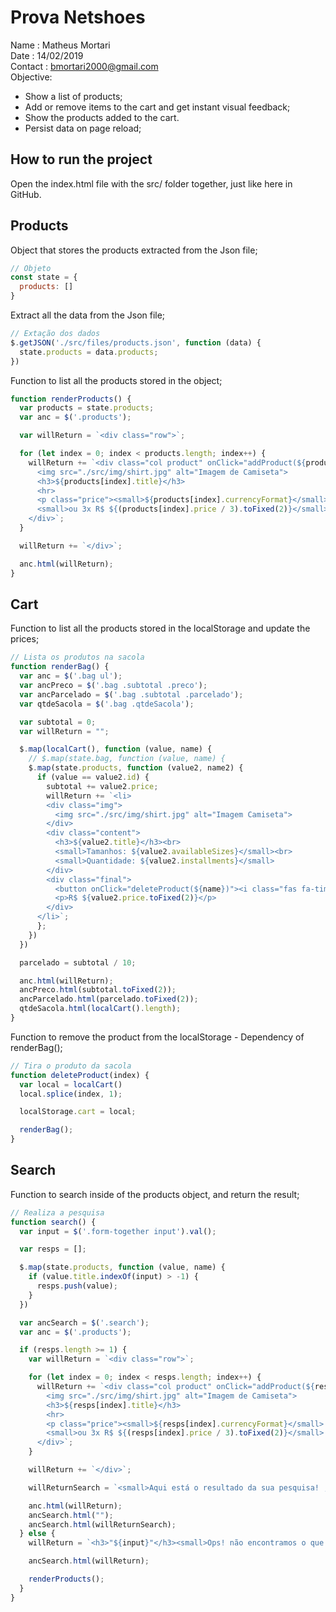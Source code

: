 # Prova Netshoes

Name     : Matheus Mortari <br>
Date     : 14/02/2019 <br>
Contact  : bmortari2000@gmail.com <br>
Objective: 
* Show a list of products;
* Add or remove items to the cart and get instant visual feedback;
* Show the products added to the cart.
* Persist data on page reload;

## How to run the project
Open the index.html file with the src/ folder together, just like here in GitHub.

## Products
Object that stores the products extracted from the Json file;
``` javascript
// Objeto
const state = {
  products: []
}
```

Extract all the data from the Json file;
``` javascript
// Extação dos dados
$.getJSON('./src/files/products.json', function (data) {
  state.products = data.products;
})
```

Function to list all the products stored in the object;
``` javascript
function renderProducts() {
  var products = state.products;
  var anc = $('.products');

  var willReturn = `<div class="row">`;

  for (let index = 0; index < products.length; index++) {
    willReturn += `<div class="col product" onClick="addProduct(${products[index].id})">
      <img src="./src/img/shirt.jpg" alt="Imagem de Camiseta">
      <h3>${products[index].title}</h3>
      <hr>
      <p class="price"><small>${products[index].currencyFormat}</small> ${products[index].price.toFixed(2)}</p>
      <small>ou 3x R$ ${(products[index].price / 3).toFixed(2)}</small>
    </div>`;
  }

  willReturn += `</div>`;

  anc.html(willReturn);
}
```

## Cart
Function to list all the products stored in the localStorage and update the prices;
``` javascript
// Lista os produtos na sacola
function renderBag() {
  var anc = $('.bag ul');
  var ancPreco = $('.bag .subtotal .preco');
  var ancParcelado = $('.bag .subtotal .parcelado');
  var qtdeSacola = $('.bag .qtdeSacola');

  var subtotal = 0;
  var willReturn = "";

  $.map(localCart(), function (value, name) {
    // $.map(state.bag, function (value, name) {
    $.map(state.products, function (value2, name2) {
      if (value == value2.id) {
        subtotal += value2.price;
        willReturn += `<li>
        <div class="img">
          <img src="./src/img/shirt.jpg" alt="Imagem Camiseta">
        </div>
        <div class="content">
          <h3>${value2.title}</h3><br>
          <small>Tamanhos: ${value2.availableSizes}</small><br>
          <small>Quantidade: ${value2.installments}</small>
        </div>
        <div class="final">
          <button onClick="deleteProduct(${name})"><i class="fas fa-times"></i></button>
          <p>R$ ${value2.price.toFixed(2)}</p>
        </div>
      </li>`;
      };
    })
  })

  parcelado = subtotal / 10;

  anc.html(willReturn);
  ancPreco.html(subtotal.toFixed(2));
  ancParcelado.html(parcelado.toFixed(2));
  qtdeSacola.html(localCart().length);
}
```

Function to remove the product from the localStorage - Dependency of renderBag();
``` javascript
// Tira o produto da sacola
function deleteProduct(index) {
  var local = localCart()
  local.splice(index, 1);

  localStorage.cart = local;

  renderBag();
}
```

## Search
Function to search inside of the products object, and return the result;
``` javascript
// Realiza a pesquisa
function search() {
  var input = $('.form-together input').val();

  var resps = [];

  $.map(state.products, function (value, name) {
    if (value.title.indexOf(input) > -1) {
      resps.push(value);
    }
  })

  var ancSearch = $('.search');
  var anc = $('.products');

  if (resps.length >= 1) {
    var willReturn = `<div class="row">`;

    for (let index = 0; index < resps.length; index++) {
      willReturn += `<div class="col product" onClick="addProduct(${resps[index].id})">
        <img src="./src/img/shirt.jpg" alt="Imagem de Camiseta">
        <h3>${resps[index].title}</h3>
        <hr>
        <p class="price"><small>${resps[index].currencyFormat}</small> ${resps[index].price.toFixed(2)}</p>
        <small>ou 3x R$ ${(resps[index].price / 3).toFixed(2)}</small>
      </div>`;
    }

    willReturn += `</div>`;

    willReturnSearch = `<small>Aqui está o resultado da sua pesquisa! ;)</small>`;

    anc.html(willReturn);
    ancSearch.html("");
    ancSearch.html(willReturnSearch);
  } else {
    willReturn = `<h3>"${input}"</h3><small>Ops! não encontramos o que você procurou :(<br/>Verifique se você digitou corretamente ou faça uma nova busca.</small>`;

    ancSearch.html(willReturn);

    renderProducts();
  }
}
```

